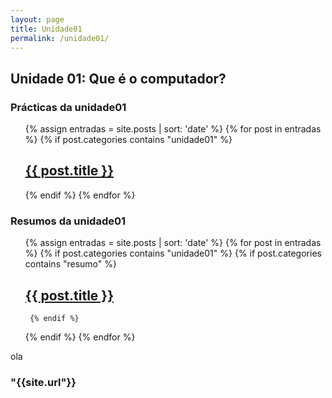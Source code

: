 ```yaml
---
layout: page
title: Unidade01
permalink: /unidade01/
---
```

Unidade 01: Que é o computador? 
--- 

<h3>Prácticas da unidade01</h3>

<ul>
{% assign entradas = site.posts | sort: 'date' %}
  {% for post in entradas %}
   {% if post.categories contains "unidade01" %}
            <h2><a href="{{ post.url }}">{{ post.title }}</a></h2>
   {% endif %}
  {% endfor %}
</ul>

<h3>Resumos da unidade01</h3>

<ul>
{% assign entradas = site.posts | sort: 'date' %}
  {% for post in entradas %}
   {% if post.categories contains "unidade01" %}
     {% if post.categories contains "resumo" %}
      <h2><a href="{{ site.baseurl }}{{ post.url }}">{{ post.title }}</a></h2>
     
     {% endif %}
   {% endif %}
  {% endfor %}
</ul>

ola

<h3> "{{site.url"}}</h3>

